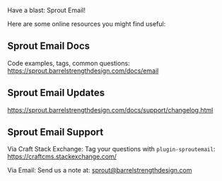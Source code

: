 Have a blast: Sprout Email!

Here are some online resources you might find useful:

Sprout Email Docs
------------------------------------------------------------
Code examples, tags, common questions:
https://sprout.barrelstrengthdesign.com/docs/email

Sprout Email Updates
------------------------------------------------------------
https://sprout.barrelstrengthdesign.com/docs/support/changelog.html

Sprout Email Support
------------------------------------------------------------

Via Craft Stack Exchange: Tag your questions with `plugin-sproutemail`:
https://craftcms.stackexchange.com/

Via Email:
Send us a note at: sprout@barrelstrengthdesign.com